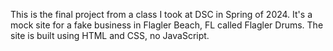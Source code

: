 This is the final project from a class I took at DSC in Spring of 2024. It's a mock site for a fake business in Flagler Beach, FL called Flagler Drums.
The site is built using HTML and CSS, no JavaScript.
